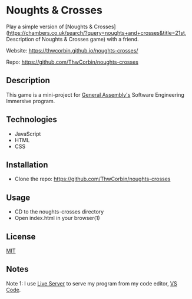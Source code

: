 # Noughts & Crosses

Play a simple version of [Noughts & Crosses](https://chambers.co.uk/search/?query=noughts+and+crosses&title=21st, Description of Noughts & Crosses game) with a friend.

Website: https://thwcorbin.github.io/noughts-crosses/

Repo: https://github.com/ThwCorbin/noughts-crosses

## Description

This game is a mini-project for [General Assembly's](https://generalassemb.ly/ "General Assembly homepage") Software Engineering Immersive program.

## Technologies

- JavaScript
- HTML
- CSS

## Installation

- Clone the repo: https://github.com/ThwCorbin/noughts-crosses

## Usage

- CD to the noughts-crosses directory
- Open index.html in your browser(1)

## License

[MIT](LICENSE.txt "MIT License text file")

## Notes

Note 1: I use [Live Server](https://marketplace.visualstudio.com/items?itemName=ritwickdey.LiveServer "Live Server extension") to serve my program from my code editor, [VS Code](https://code.visualstudio.com/ "Visual Studio Code editor").

